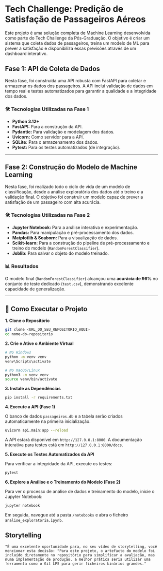 # Tech Challenge: Predição de Satisfação de Passageiros Aéreos

Este projeto é uma solução completa de Machine Learning desenvolvida como parte do Tech Challenge da Pós-Graduação. O objetivo é criar um sistema que coleta dados de passageiros, treina um modelo de ML para prever a satisfação e disponibiliza essas previsões através de um dashboard interativo.

## Fase 1: API de Coleta de Dados

Nesta fase, foi construída uma API robusta com FastAPI para coletar e armazenar os dados dos passageiros. A API inclui validação de dados em tempo real e testes automatizados para garantir a qualidade e a integridade dos dados.

### 🛠️ Tecnologias Utilizadas na Fase 1

* **Python 3.12+**
* **FastAPI:** Para a construção da API.
* **Pydantic:** Para validação e modelagem dos dados.
* **Uvicorn:** Como servidor para a API.
* **SQLite:** Para o armazenamento dos dados.
* **Pytest:** Para os testes automatizados (de integração).

---

## Fase 2: Construção do Modelo de Machine Learning

Nesta fase, foi realizado todo o ciclo de vida de um modelo de classificação, desde a análise exploratória dos dados até o treino e a validação final. O objetivo foi construir um modelo capaz de prever a satisfação de um passageiro com alta acurácia.

### 🛠️ Tecnologias Utilizadas na Fase 2

* **Jupyter Notebook:** Para a análise interativa e experimentação.
* **Pandas:** Para manipulação e pré-processamento dos dados.
* **Matplotlib & Seaborn:** Para a visualização de dados.
* **Scikit-learn:** Para a construção do pipeline de pré-processamento e treino do modelo (`RandomForestClassifier`).
* **Joblib:** Para salvar o objeto do modelo treinado.

### 📊 Resultados

O modelo final (`RandomForestClassifier`) alcançou uma **acurácia de 96%** no conjunto de teste dedicado (`test.csv`), demonstrando excelente capacidade de generalização.

---

## 🚀 Como Executar o Projeto

**1. Clone o Repositório**

```bash
git clone <URL_DO_SEU_REPOSITORIO_AQUI>
cd nome-do-repositorio
```

**2. Crie e Ative o Ambiente Virtual**

```bash
# No Windows
python -m venv venv
venv\Scripts\activate

# No macOS/Linux
python3 -m venv venv
source venv/bin/activate
```

**3. Instale as Dependências**

```bash
pip install -r requirements.txt
```

**4. Execute a API (Fase 1)**

O banco de dados `passageiros.db` e a tabela serão criados automaticamente na primeira inicialização.

```bash
uvicorn api.main:app --reload
```

A API estará disponível em `http://127.0.0.1:8000`. A documentação interativa para testes está em `http://127.0.0.1:8000/docs`.

**5. Execute os Testes Automatizados da API**

Para verificar a integridade da API, execute os testes:

```bash
pytest
```

**6. Explore a Análise e o Treinamento do Modelo (Fase 2)**

Para ver o processo de análise de dados e treinamento do modelo, inicie o Jupyter Notebook:

```bash
jupyter notebook
```

Em seguida, navegue até a pasta `/notebooks` e abra o ficheiro `analise_exploratoria.ipynb`.

## Storytelling
```text
"É uma excelente oportunidade para, no seu vídeo de storytelling, você mencionar esta decisão: "Para este projeto, o artefacto do modelo foi incluído diretamente no repositório para simplificar a avaliação, mas numa implementação de produção, a melhor prática seria utilizar uma ferramenta como o Git LFS para gerir ficheiros binários grandes."
```